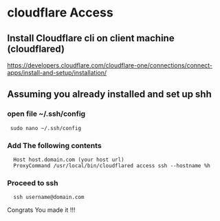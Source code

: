 # cloudflare Access

## Install Cloudflare cli on client machine (cloudflared)
  https://developers.cloudflare.com/cloudflare-one/connections/connect-apps/install-and-setup/installation/
  
## Assuming you already installed and set up shh  
  ### open file ~/.ssh/config
     sudo nano ~/.ssh/config
  ### Add The following contents
      Host host.domain.com (your host url)
      ProxyCommand /usr/local/bin/cloudflared access ssh --hostname %h
  ### Proceed to ssh
      ssh username@domain.com
      
 Congrats You made it !!!
  
